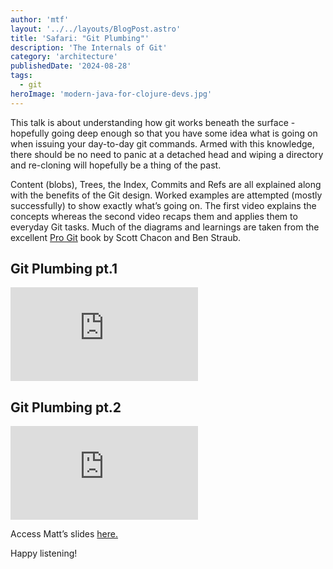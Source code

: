 ```yaml
---
author: 'mtf'
layout: '../../layouts/BlogPost.astro'
title: 'Safari: "Git Plumbing"'
description: 'The Internals of Git'
category: 'architecture'
publishedDate: '2024-08-28'
tags:
  - git
heroImage: 'modern-java-for-clojure-devs.jpg'
---
```


This talk is about understanding how git works beneath the surface - hopefully going deep enough so that you have some idea what is going on when issuing your day-to-day git commands. Armed with this knowledge, there should be no need to panic at a detached head and wiping a directory and re-cloning will hopefully be a thing of the past.

Content (blobs), Trees, the Index, Commits and Refs are all explained along with the benefits of the Git design. Worked examples are attempted (mostly successfully) to show exactly what’s going on. The first video explains the concepts whereas the second video recaps them and applies them to everyday Git tasks. Much of the diagrams and learnings are taken from the excellent [Pro Git](https://git-scm.com/book/en/v2) book by Scott Chacon and Ben Straub.

## Git Plumbing pt.1

<iframe class='aspect-video w-full' src="https://www.youtube.com/embed/f4vhYABeDuw?si=0GGQEdfj-t7tkvqq" title="YouTube video player" frameborder="0" allow="accelerometer; autoplay; clipboard-write; encrypted-media; gyroscope; picture-in-picture; web-share" referrerpolicy="strict-origin-when-cross-origin" allowfullscreen></iframe>

## Git Plumbing pt.2

<iframe class='aspect-video w-full' src="https://www.youtube.com/embed/U3fFLMs6RPw?si=hnR4cFmx7cRblL_d" title="YouTube video player" frameborder="0" allow="accelerometer; autoplay; clipboard-write; encrypted-media; gyroscope; picture-in-picture; web-share" referrerpolicy="strict-origin-when-cross-origin" allowfullscreen></iframe>

Access Matt’s slides <a href="/slides/git-plumbing.pdf" target="_blank">here.</a>

Happy listening!
